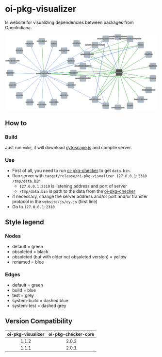 # oi-pkg-visualizer

Is website for visualizing dependencies between packages from OpenIndiana.

![example.png](example.png)

## How to

### Build

Just run `make`, it will download [cytoscape.js](https://github.com/cytoscape/cytoscape.js) and compile server.

### Use

- First of all, you need to run [oi-pkg-checker](https://github.com/aueam/oi-pkg-checker) to get `data.bin`.
- Run server with `target/release/oi-pkg-visualizer 127.0.0.1:2310 /tmp/data.bin`
    - `127.0.0.1:2310` is listening address and port of server
    - `/tmp/data.bin` is path to the data from the [oi-pkg-checker](https://github.com/aueam/oi-pkg-checker)
- if necessary, change the server address and/or port and/or transfer protocol in the `website/js/cy.js` (first line)
- Go to `127.0.0.1:2310`

## Style legend

### Nodes

- default = green
- obsoleted = black
- obsoleted (but with older not obsoleted version) = yellow
- renamed = blue

### Edges

- default = green
- build = blue
- test = grey
- system-build = dashed blue
- system-test = dashed grey

## Version Compatibility

| oi-pkg-visualizer | oi-pkg-checker-core |
|:-----------------:|:-------------------:|
|       1.1.2       |        2.0.2        |
|       1.1.1       |        2.0.1        |
